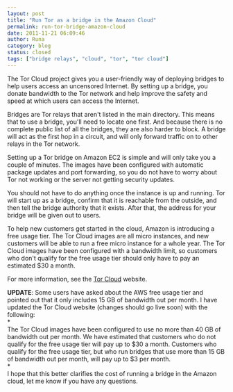 ```yaml
---
layout: post
title: "Run Tor as a bridge in the Amazon Cloud"
permalink: run-tor-bridge-amazon-cloud
date: 2011-11-21 06:09:46
author: Runa
category: blog
status: closed
tags: ["bridge relays", "cloud", "tor", "tor cloud"]
---
```


The Tor Cloud project gives you a user-friendly way of deploying bridges to help users access an uncensored Internet. By setting up a bridge, you donate bandwidth to the Tor network and help improve the safety and speed at which users can access the Internet.

Bridges are Tor relays that aren't listed in the main directory. This means that to use a bridge, you'll need to locate one first. And because there is no complete public list of all the bridges, they are also harder to block. A bridge will act as the first hop in a circuit, and will only forward traffic on to other relays in the Tor network.

Setting up a Tor bridge on Amazon EC2 is simple and will only take you a couple of minutes. The images have been configured with automatic package updates and port forwarding, so you do not have to worry about Tor not working or the server not getting security updates.

You should not have to do anything once the instance is up and running. Tor will start up as a bridge, confirm that it is reachable from the outside, and then tell the bridge authority that it exists. After that, the address for your bridge will be given out to users.

To help new customers get started in the cloud, Amazon is introducing a free usage tier. The Tor Cloud images are all micro instances, and new customers will be able to run a free micro instance for a whole year. The Tor Cloud images have been configured with a bandwidth limit, so customers who don't qualify for the free usage tier should only have to pay an estimated \$30 a month.

For more information, see the [Tor Cloud](https://cloud.torproject.org/) website.

**UPDATE**: Some users have asked about the AWS free usage tier and pointed out that it only includes 15 GB of bandwidth out per month. I have updated the Tor Cloud website (changes should go live soon) with the following:  
 *  
 The Tor Cloud images have been configured to use no more than 40 GB of bandwidth out per month. We have estimated that customers who do not qualify for the free usage tier will pay up to \$30 a month. Customers who qualify for the free usage tier, but who run bridges that use more than 15 GB of bandwidth out per month, will pay up to \$3 per month.  
*  
 I hope that this better clarifies the cost of running a bridge in the Amazon cloud, let me know if you have any questions.
